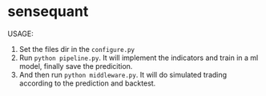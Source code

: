# sensequant
USAGE: 

1. Set the files dir in the `configure.py`
2. Run `python pipeline.py`. It will implement the indicators and train in a ml model, finally save the predicition.
3. And then run `python middleware.py`. It will do simulated trading according to the prediction and backtest.  
